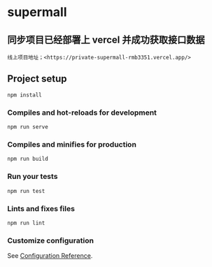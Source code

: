 # supermall

## 同步项目已经部署上 vercel 并成功获取接口数据

```
线上项目地址；<https://private-supermall-rmb3351.vercel.app/>
```

## Project setup

```
npm install
```

### Compiles and hot-reloads for development

```
npm run serve
```

### Compiles and minifies for production

```
npm run build
```

### Run your tests

```
npm run test
```

### Lints and fixes files

```
npm run lint
```

### Customize configuration

See [Configuration Reference](https://cli.vuejs.org/config/).
